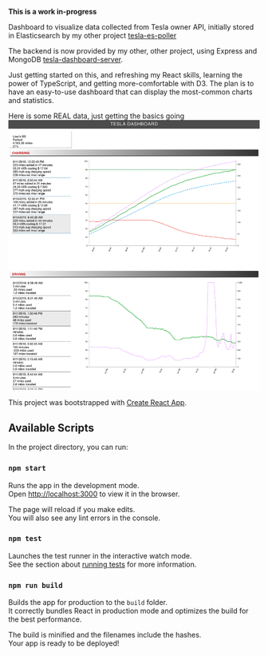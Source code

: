 __This is a work in-progress__

Dashboard to visualize data collected from Tesla owner API, initially stored in Elasticsearch by my other project 
[tesla-es-poller](https://github.com/jchull/tesla-es-poller) 

The backend is now provided by my other, other project, using Express and MongoDB
[tesla-dashboard-server](https://github.com/jchull/tesla-dashboard-server).

Just getting started on this, and refreshing my React skills, learning the power of TypeScript, 
and getting more-comfortable with D3. The plan is to have an easy-to-use 
dashboard that can display the most-common charts and statistics.  

Here is some REAL data, just getting the basics going
![starting_to_take_shape](./images/Tesla-Dashboard-001.png)

This project was bootstrapped with [Create React App](https://github.com/facebook/create-react-app).

## Available Scripts

In the project directory, you can run:

### `npm start`

Runs the app in the development mode.<br>
Open [http://localhost:3000](http://localhost:3000) to view it in the browser.

The page will reload if you make edits.<br>
You will also see any lint errors in the console.

### `npm test`

Launches the test runner in the interactive watch mode.<br>
See the section about [running tests](https://facebook.github.io/create-react-app/docs/running-tests) for more information.

### `npm run build`

Builds the app for production to the `build` folder.<br>
It correctly bundles React in production mode and optimizes the build for the best performance.

The build is minified and the filenames include the hashes.<br>
Your app is ready to be deployed!
